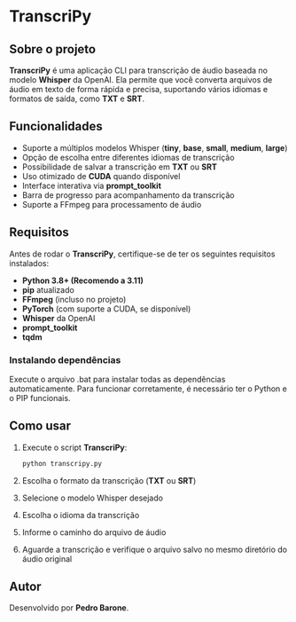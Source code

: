 # TranscriPy

## Sobre o projeto

**TranscriPy** é uma aplicação CLI para transcrição de áudio baseada no modelo **Whisper** da OpenAI. Ela permite que você converta arquivos de áudio em texto de forma rápida e precisa, suportando vários idiomas e formatos de saída, como **TXT** e **SRT**.

## Funcionalidades

- Suporte a múltiplos modelos Whisper (**tiny**, **base**, **small**, **medium**, **large**)
- Opção de escolha entre diferentes idiomas de transcrição
- Possibilidade de salvar a transcrição em **TXT** ou **SRT**
- Uso otimizado de **CUDA** quando disponível
- Interface interativa via **prompt_toolkit**
- Barra de progresso para acompanhamento da transcrição
- Suporte a FFmpeg para processamento de áudio

## Requisitos

Antes de rodar o **TranscriPy**, certifique-se de ter os seguintes requisitos instalados:

- **Python 3.8+ (Recomendo a 3.11)**
- **pip** atualizado
- **FFmpeg** (incluso no projeto)
- **PyTorch** (com suporte a CUDA, se disponível)
- **Whisper** da OpenAI
- **prompt_toolkit**
- **tqdm**

### Instalando dependências

Execute o arquivo .bat para instalar todas as dependências automaticamente. Para funcionar corretamente, é necessário ter o Python e o PIP funcionais.


## Como usar

1. Execute o script **TranscriPy**:

   ```bash
   python transcripy.py
   ```

2. Escolha o formato da transcrição (**TXT** ou **SRT**)
3. Selecione o modelo Whisper desejado
4. Escolha o idioma da transcrição
5. Informe o caminho do arquivo de áudio
6. Aguarde a transcrição e verifique o arquivo salvo no mesmo diretório do áudio original

## Autor

Desenvolvido por **Pedro Barone**.

